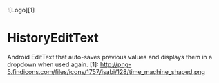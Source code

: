 ![Logo][1]

HistoryEditText
===============
Android EditText that auto-saves previous values and displays them in a dropdown when used again.
 [1]: http://png-5.findicons.com/files/icons/1757/isabi/128/time_machine_shaped.png
